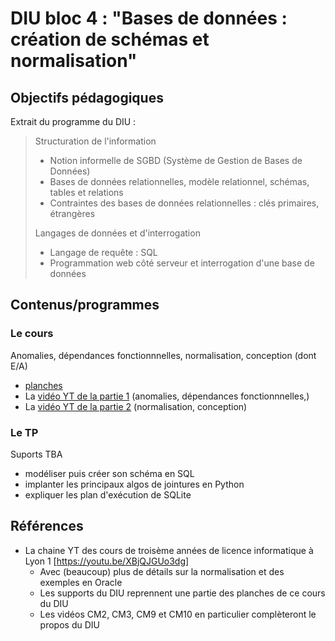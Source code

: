 DIU bloc 4 : "Bases de données : création de schémas et normalisation"
====================================================


Objectifs pédagogiques
----------------------

Extrait du programme du DIU :

> Structuration de l'information
> * Notion informelle de SGBD (Système de Gestion de Bases de Données)
> * Bases de données relationnelles, modèle relationnel, schémas, tables et relations
> * Contraintes des bases de données relationnelles : clés primaires, étrangères
>
> Langages de données et d'interrogation
> * Langage de requête : SQL
> * Programmation web côté serveur et interrogation d'une base de données



Contenus/programmes
-------------------

### Le cours 

Anomalies, dépendances fonctionnnelles, normalisation, conception (dont E/A)

* [planches](IntroductionBD.pdf)
* La [vidéo YT de la partie 1](https://youtu.be/2ZnHB--Joo0) (anomalies, dépendances fonctionnnelles,)
* La [vidéo YT de la partie 2](https://youtu.be/nj8cUY16fAs) (normalisation, conception)

### Le TP

Suports TBA

* modéliser puis créer son schéma en SQL
* implanter les principaux algos de jointures en Python
* expliquer les plan d'exécution de SQLite

Références
----------

* La chaine YT des cours de troisème années de licence informatique à Lyon 1 [https://youtu.be/XBjQJGUo3dg]
  * Avec (beaucoup) plus de détails sur la normalisation et des exemples en Oracle
  * Les supports du DIU reprennent une partie des planches de ce cours du DIU
  * Les vidéos CM2, CM3, CM9 et CM10 en particulier complèteront le propos du DIU
